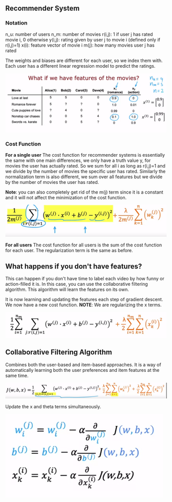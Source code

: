 ## Recommender System

### Notation

n_u: number of users
n_m: number of movies
r(i,j): 1 if user j has rated movie i, 0 otherwise
y(i,j): rating given by user j to movie i (defined only if r(i,j)=1)
x(i): feature vector of movie i
m(j): how many movies user j has rated

The weights and biases are different for each user, so we index them with.
Each user has a different linear regression model to predict the ratings.

![](./Screenshot%202023-06-18%20185238.png)

### Cost Function

**For a single user**
The cost function for recommender systems is essentially the same with one main differences, we only have a truth value y, for movies the user has actually rated. So we sum for all i as long as r(i,j)=1 and we divide by the number of movies the specific user has rated. Similarly the normalization term is also different, we sum over all features but we divide by the number of movies the user has rated.

**Note**: you can also completely get rid of the m(j) term since it is a constant and it will not affect the minimization of the cost function.

![](./Screenshot%202023-06-18%20185754.png)

**For all users**
The cost function for all users is the sum of the cost function for each user. The regularization term is the same as before.

## What happens if you don't have features?

This can happen if you don't have time to label each video by how funny or action-filled it is. In this case, you can use the collaborative filtering algorithm. This algorithm will learn the features on its own.

It is now learning and updating the features each step of gradient descent. We now have a new cost function.
**NOTE**: We are regularizing the x terms.

![](./Screenshot%202023-06-20%20200540.png)

## Collaborative Filtering Algorithm

Combines both the user-based and item-based approaches. It is a way of automatically learning both the user preferences and item features at the same time.

![](./Screenshot%202023-06-20%20222343.png)

Update the x and theta terms simultaneously.

![](./Screenshot%202023-06-20%20222443.png)
